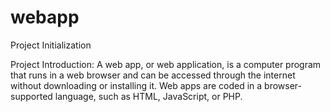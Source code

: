 # webapp
Project Initialization

Project Introduction:
A web app, or web application, is a computer program that runs in a web browser and can be accessed through the internet without downloading or installing it. Web apps are coded in a browser-supported language, such as HTML, JavaScript, or PHP.
